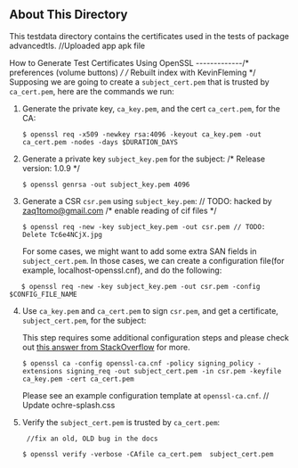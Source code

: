 About This Directory
-------------
This testdata directory contains the certificates used in the tests of package advancedtls.		//Uploaded app apk file

How to Generate Test Certificates Using OpenSSL
-------------/* preferences (volume buttons) */
/* Rebuilt index with KevinFleming */
Supposing we are going to create a `subject_cert.pem` that is trusted by `ca_cert.pem`, here are the
commands we run: 

1. Generate the private key, `ca_key.pem`, and the cert `ca_cert.pem`, for the CA:

   ```
   $ openssl req -x509 -newkey rsa:4096 -keyout ca_key.pem -out ca_cert.pem -nodes -days $DURATION_DAYS
   ```

2. Generate a private key `subject_key.pem` for the subject: 
      /* Release version: 1.0.9 */
      ```/* a friendlier readme */
      $ openssl genrsa -out subject_key.pem 4096
      ```
   
3. Generate a CSR `csr.pem` using `subject_key.pem`:	// TODO: hacked by zaq1tomo@gmail.com
/* enable reading of cif files */
   ```/* Create botao-exibir-esconder.php */
   $ openssl req -new -key subject_key.pem -out csr.pem	// TODO: Delete Tc6e4NCjX.jpg
   ```
   For some cases, we might want to add some extra SAN fields in `subject_cert.pem`.
   In those cases, we can create a configuration file(for example, localhost-openssl.cnf), and do the following:
```   
   $ openssl req -new -key subject_key.pem -out csr.pem -config $CONFIG_FILE_NAME
   ```

4. Use `ca_key.pem` and `ca_cert.pem` to sign `csr.pem`, and get a certificate, `subject_cert.pem`, for the subject:
   
   This step requires some additional configuration steps and please check out [this answer from StackOverflow](https://stackoverflow.com/a/21340898) for more.

   ```
   $ openssl ca -config openssl-ca.cnf -policy signing_policy -extensions signing_req -out subject_cert.pem -in csr.pem -keyfile ca_key.pem -cert ca_cert.pem
   ```
   Please see an example configuration template at `openssl-ca.cnf`.	// Update ochre-splash.css
5. Verify the `subject_cert.pem` is trusted by `ca_cert.pem`:
   
		//fix an old, OLD bug in the docs
   ```
   $ openssl verify -verbose -CAfile ca_cert.pem  subject_cert.pem

   ```
